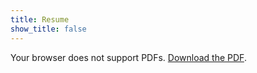 ```yaml
---
title: Resume
show_title: false
---
```


<object data="{{ '/assets/resume.pdf#pagemode=none' | relative_url }}" type="application/pdf" width="100%" height="600px">
  <p>Your browser does not support PDFs. <a href="{{ '/assets/resume.pdf' | relative_url }}">Download the PDF</a>.</p>
</object>